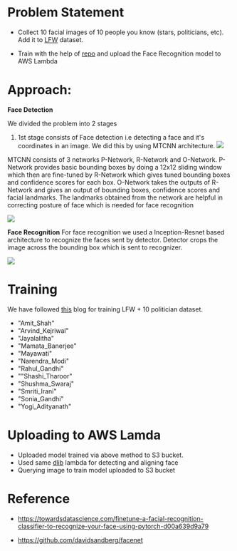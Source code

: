 # Problem Statement

- Collect 10 facial images of 10 people you know (stars, politicians, etc). Add it to [LFW](http://vis-www.cs.umass.edu/lfw/lfw-funneled.tgz) dataset. 

- Train with the help of [repo](https://github.com/davidsandberg/facenet) and upload the Face Recognition model to AWS Lambda

# Approach:

**Face Detection**

We divided the problem into 2 stages
1. 1st stage consists of Face detection i.e detecting a face and it's coordinates in an image. We did this by using MTCNN architecture.
![](https://miro.medium.com/max/2506/1*ICM3jnRB1unY6G5ZRGorfg.png)

MTCNN consists of 3 networks P-Network, R-Network and O-Network. P-Network provides basic bounding boxes by doing a 12x12 sliding window which then are fine-tuned by R-Network which gives tuned bounding boxes and confidence scores for each box. O-Network takes the outputs of R-Network and gives an output of bounding boxes, confidence scores and facial landmarks. 
The landmarks obtained from the network are helpful in correcting posture of face which is needed for face recognition

![](https://3qeqpr26caki16dnhd19sv6by6v-wpengine.netdna-ssl.com/wp-content/uploads/2019/03/Pipeline-for-the-Multi-Task-Cascaded-Convolutional-Neural-Network-862x1024.png)

**Face Recognition**
For face recognition we used a Inception-Resnet based architecture to recognize the faces sent by detector. Detector crops the image across the bounding box which is sent to recognizer.

![](https://1.bp.blogspot.com/-O7AznVGY9js/V8cV_wKKsMI/AAAAAAAABKQ/maO7n2w3dT4Pkcmk7wgGqiSX5FUW2sfZgCLcB/s1600/image00.png)

# Training

We have followed [this](https://towardsdatascience.com/finetune-a-facial-recognition-classifier-to-recognize-your-face-using-pytorch-d00a639d9a79) blog for training LFW + 10 politician dataset.

- "Amit_Shah"
- "Arvind_Kejriwal"
- "Jayalalitha"
-	"Mamata_Banerjee"
-	"Mayawati"
-	"Narendra_Modi"
-	"Rahul_Gandhi"
-	""Shashi_Tharoor"
-	"Shushma_Swaraj"
-	"Smriti_Irani"
-	"Sonia_Gandhi"
-	"Yogi_Adityanath"

# Uploading to AWS Lamda

- Uploaded model trained via above method to S3 bucket.
- Used same [dlib](https://github.com/chirag2saraiya/TSAI-DeepVision-EVA4/tree/master/03-Face-Recognition-Part-1) lambda for detecting and aligning face
- Querying image to train model uploaded to S3 bucket

# Reference

- https://towardsdatascience.com/finetune-a-facial-recognition-classifier-to-recognize-your-face-using-pytorch-d00a639d9a79

- https://github.com/davidsandberg/facenet


